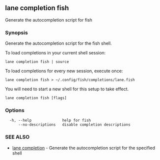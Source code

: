 ## lane completion fish

Generate the autocompletion script for fish

### Synopsis

Generate the autocompletion script for the fish shell.

To load completions in your current shell session:

	lane completion fish | source

To load completions for every new session, execute once:

	lane completion fish > ~/.config/fish/completions/lane.fish

You will need to start a new shell for this setup to take effect.


```
lane completion fish [flags]
```

### Options

```
  -h, --help              help for fish
      --no-descriptions   disable completion descriptions
```

### SEE ALSO

* [lane completion](lane_completion.md)	 - Generate the autocompletion script for the specified shell

